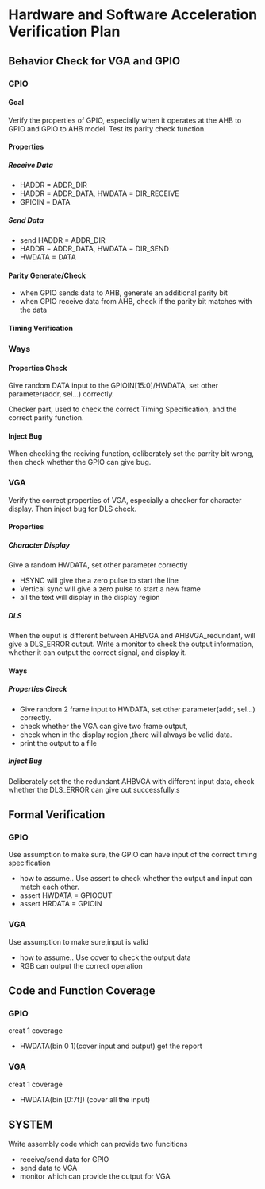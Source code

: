 # Hardware and Software Acceleration Verification Plan
## Behavior Check for VGA and GPIO
### GPIO
#### Goal
Verify the properties of GPIO, especially when it operates at the AHB to GPIO and GPIO to AHB model. Test its parity check function. 
#### Properties
##### Receive Data
- HADDR = ADDR_DIR
- HADDR = ADDR_DATA, HWDATA = DIR_RECEIVE
- GPIOIN = DATA
##### Send Data
- send HADDR = ADDR_DIR
- HADDR = ADDR_DATA, HWDATA = DIR_SEND
- HWDATA = DATA
#### Parity Generate/Check
- when GPIO sends data to AHB, generate an additional parity bit
- when GPIO receive data from AHB, check if the parity bit matches with the data
#### Timing Verification

### Ways
#### Properties Check
Give random DATA input to the GPIOIN[15:0]/HWDATA, set other parameter(addr, sel...) correctly.

Checker part, used to check the correct Timing Specification, and the correct parity function.

#### Inject Bug
When checking the reciving function, deliberately set the parrity bit wrong, then check whether the GPIO can give bug.

### VGA
Verify the correct properties of VGA, especially a checker for character display. Then inject bug for DLS check.
#### Properties
##### Character Display
Give a random HWDATA, set other parameter correctly
- HSYNC will give the a zero pulse to start the line
- Vertical sync will give a zero pulse to start a new frame
- all the text will display in the display region
##### DLS
When the ouput is different between AHBVGA and AHBVGA_redundant, will give a DLS_ERROR output.
Write a monitor to check the output information, whether it can output the correct signal, and display it.

#### Ways
##### Properties Check
- Give random 2 frame input to HWDATA, set other parameter(addr, sel...) correctly.
- check whether the VGA can give two frame output, 
- check when in the display region ,there will always be valid data.
- print the output to a file

##### Inject Bug
Deliberately set the the redundant AHBVGA with different input data, check whether the DLS_ERROR can give out successfully.s

## Formal Verification 
### GPIO
Use assumption to make sure, the GPIO can have input of the correct timing specification
- how to assume..
Use assert to check whether the output and input can match each other.
- assert HWDATA = GPIOOUT
- assert HRDATA = GPIOIN
### VGA
Use assumption to make sure,input is valid
- how to assume..
Use cover to check the output data
- RGB can output the correct operation
## Code and Function Coverage
### GPIO
creat 1 coverage
- HWDATA(bin 0 1)(cover input and output)
get the report
### VGA
creat 1 coverage
- HWDATA(bin [0:7f]) (cover all the input)
## SYSTEM
Write assembly code which can provide two funcitions
- receive/send data for GPIO
- send data to VGA
- monitor which can provide the output for VGA



